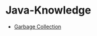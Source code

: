 # Java-Knowledge  

* [Garbage Collection](https://github.com/zhouchenyu000/practice-design-pattern/tree/main/src/main/java/design_pattern/design_pattern/Creational/AbstractFactory)
